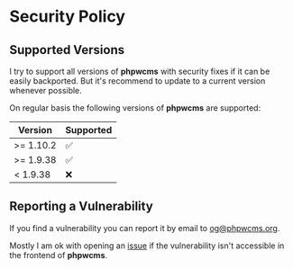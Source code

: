 # Security Policy

## Supported Versions

I try to support all versions of **phpwcms** with security fixes if it can be easily backported. But it's
recommend to update to a current version whenever possible.

On regular basis the following versions of **phpwcms** are supported:

| Version      | Supported          |
|--------------| ------------------ |
| &gt;= 1.10.2 | :white_check_mark: |
| &gt;= 1.9.38 | :white_check_mark: |
| &lt; 1.9.38  | :x:                |

## Reporting a Vulnerability

If you find a vulnerability you can report it by email to <og@phpwcms.org>.

Mostly I am ok with opening an [issue](https://github.com/slackero/phpwcms/issues)
if the vulnerability isn't accessible in the frontend of **phpwcms**.
